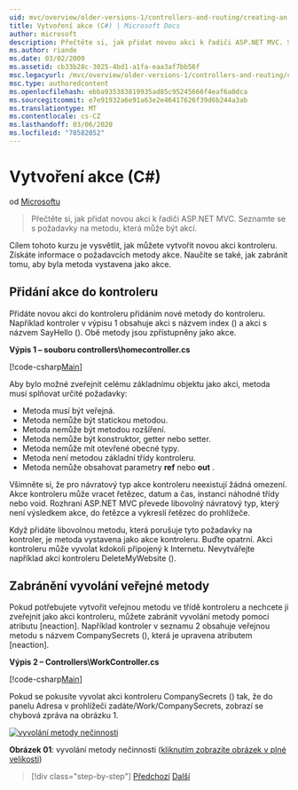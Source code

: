 ```yaml
---
uid: mvc/overview/older-versions-1/controllers-and-routing/creating-an-action-cs
title: Vytvoření akce (C#) | Microsoft Docs
author: microsoft
description: Přečtěte si, jak přidat novou akci k řadiči ASP.NET MVC. Seznamte se s požadavky na metodu, která může být akcí.
ms.author: riande
ms.date: 03/02/2009
ms.assetid: cb33b28c-3025-4bd1-a1fa-eaa3af7bb56f
msc.legacyurl: /mvc/overview/older-versions-1/controllers-and-routing/creating-an-action-cs
msc.type: authoredcontent
ms.openlocfilehash: ebba935383819935ad85c95245666f4eaf6a0dca
ms.sourcegitcommit: e7e91932a6e91a63e2e46417626f39d6b244a3ab
ms.translationtype: MT
ms.contentlocale: cs-CZ
ms.lasthandoff: 03/06/2020
ms.locfileid: "78582052"
---
```

# <a name="creating-an-action-c"></a>Vytvoření akce (C#)

od [Microsoftu](https://github.com/microsoft)

> Přečtěte si, jak přidat novou akci k řadiči ASP.NET MVC. Seznamte se s požadavky na metodu, která může být akcí.

Cílem tohoto kurzu je vysvětlit, jak můžete vytvořit novou akci kontroleru. Získáte informace o požadavcích metody akce. Naučíte se také, jak zabránit tomu, aby byla metoda vystavena jako akce.

## <a name="adding-an-action-to-a-controller"></a>Přidání akce do kontroleru

Přidáte novou akci do kontroleru přidáním nové metody do kontroleru. Například kontroler v výpisu 1 obsahuje akci s názvem index () a akci s názvem SayHello (). Obě metody jsou zpřístupněny jako akce.

**Výpis 1 – souboru controllers\homecontroller.cs**

[!code-csharp[Main](creating-an-action-cs/samples/sample1.cs)]

Aby bylo možné zveřejnit celému základnímu objektu jako akci, metoda musí splňovat určité požadavky:

- Metoda musí být veřejná.
- Metoda nemůže být statickou metodou.
- Metoda nemůže být metodou rozšíření.
- Metoda nemůže být konstruktor, getter nebo setter.
- Metoda nemůže mít otevřené obecné typy.
- Metoda není metodou základní třídy kontroleru.
- Metoda nemůže obsahovat parametry **ref** nebo **out** .

Všimněte si, že pro návratový typ akce kontroleru neexistují žádná omezení. Akce kontroleru může vracet řetězec, datum a čas, instanci náhodné třídy nebo void. Rozhraní ASP.NET MVC převede libovolný návratový typ, který není výsledkem akce, do řetězce a vykreslí řetězec do prohlížeče.

Když přidáte libovolnou metodu, která porušuje tyto požadavky na kontroler, je metoda vystavena jako akce kontroleru. Buďte opatrní. Akci kontroleru může vyvolat kdokoli připojený k Internetu. Nevytvářejte například akci kontroleru DeleteMyWebsite ().

## <a name="preventing-a-public-method-from-being-invoked"></a>Zabránění vyvolání veřejné metody

Pokud potřebujete vytvořit veřejnou metodu ve třídě kontroleru a nechcete ji zveřejnit jako akci kontroleru, můžete zabránit vyvolání metody pomocí atributu [neaction]. Například kontroler v seznamu 2 obsahuje veřejnou metodu s názvem CompanySecrets (), která je upravena atributem [neaction].

**Výpis 2 – Controllers\WorkController.cs**

[!code-csharp[Main](creating-an-action-cs/samples/sample2.cs)]

Pokud se pokusíte vyvolat akci kontroleru CompanySecrets () tak, že do panelu Adresa v prohlížeči zadáte/Work/CompanySecrets, zobrazí se chybová zpráva na obrázku 1.

[![vyvolání metody nečinnosti](creating-an-action-cs/_static/image1.jpg)](creating-an-action-cs/_static/image1.png)

**Obrázek 01**: vyvolání metody nečinnosti ([kliknutím zobrazíte obrázek v plné velikosti](creating-an-action-cs/_static/image2.png))

> [!div class="step-by-step"]
> [Předchozí](creating-a-controller-cs.md)
> [Další](asp-net-mvc-routing-overview-vb.md)

